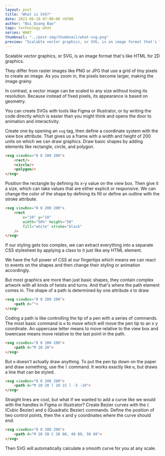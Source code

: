 ```yaml
---
layout: post
title: "What is SVG?"
date: 2021-06-10 07:00:00 +0700
author: "Bui Quang Bao"
tags: technology what
series: WHAT
thumbnail: "../post-img/thumbnail/what-svg.png"
preview: "Scalable vector graphics, or SVG, is an image format that's like HTML for 2D graphics. They differ from raster images like PNG or JPG that use a grid of tiny pixels to create an image. As you zoom in, the pixels become larger, making the image grainy. In contrast, a vector image can be scaled to any size without losing its resolution."
---
```


Scalable vector graphics, or SVG, is an image format that's like HTML for 2D graphics. 

They differ from raster images like PNG or JPG that use a grid of tiny pixels to create an image. As you zoom in, the pixels become larger, making the image grainy. 

In contrast, a vector image can be scaled to any size without losing its resolution. Because instead of fixed pixels, its appearance is based on geometry. 

You can create SVGs with tools like Figma or Illustrator, or by writing the code directly which is easier than you might think and opens the door to animation and interactivity. 

Create one by opening an `svg` tag, then define a coordinate system with the view box attribute. That gives us a frame with a width and height of 200 units on which we can draw graphics. Draw basic shapes by adding elements like rectangle, circle, and polygon. 

```html
<svg viewBox="0 0 200 200">
	<rect/>
	<circle/>
	<polygon/>
</svg>
```

Position the rectangle by defining its x-y value on the view box. Then give it a size, which can take values that are either explicit or responsive. We can change the color of the shape by defining its fill or define an outline with the stroke attribute.

```html
<svg viewBox="0 0 200 200">
	<rect
		x="10" y="10"
		width="50%" height="50"
		fill="white" stroke="black"
	/>
</svg>
```

If our styling gets too complex, we can extract everything into a separate CSS stylesheet by applying a class to it just like any HTML element.

We have the full power of CSS at our fingertips which means we can react to events on the shapes and then change their styling or animation accordingly.

But most graphics are more than just basic shapes, they contain complex artwork with all kinds of twists and turns. And that's where the path element comes in. The shape of a path is determined by one attribute `d` to draw.

```html
<svg viewBox="0 0 200 200">
	<path d="">
</svg>
```

Coding a path is like controlling the tip of a pen with a series of commands. The most basic command is `m` to move which will move the pen tip to an x y coordinate. An uppercase letter means to move relative to the view box and lowercase means move relative to the last point in the path. 

```html
<svg viewBox="0 0 200 200">
	<path d="M 20 20">
</svg>
```

But `m` doesn't actually draw anything. To put the pen tip down on the paper and draw something, use the `l` command. It works exactly like `m`, but draws a line that can be styled. 

```html
<svg viewBox="0 0 200 200">
	<path d="M 20 20 l 10 15 l -5 -10">
</svg>
```

Straight lines are cool, but what if we wanted to add a curve like we would with the handles in Figma or Illustrator? Create Bezier curves with the `C` (Cubic Bezier) and `Q` (Quadratic Bezier) commands. Define the position of two control points, then the x and y coordinates where the curve should end.

```html
<svg viewBox="0 0 200 200">
	<path d="M 20 20 C 20 80, 40 80, 50 60">
</svg>
```

Then SVG will automatically calculate a smooth curve for you at any scale.